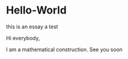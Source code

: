 # Hello-World
this is an essay a test

Hi everybody,

I am a mathematical construction. See you soon

